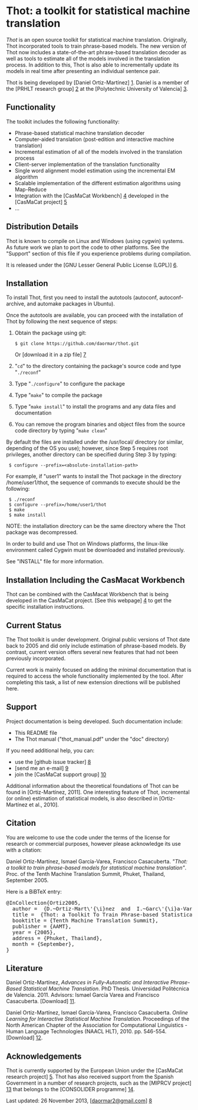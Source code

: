 Thot: a toolkit for statistical machine translation
===================================================
*Thot* is an open source toolkit for statistical machine
translation. Originally, Thot incorporated tools to train phrase-based
models. The new version of Thot now includes a state-of-the-art
phrase-based translation decoder as well as tools to estimate all of the
models involved in the translation process. In addition to this, Thot is
also able to incrementally update its models in real time after
presenting an individual sentence pair.

Thot is being developed by [Daniel Ortiz-Martínez] [1]. Daniel is a
member of the [PRHLT research group] [2] at the [Polytechnic University
of Valencia] [3].


Functionality
-------------
The toolkit includes the following functionality:

- Phrase-based statistical machine translation decoder
- Computer-aided translation (post-edition and interactive machine translation)
- Incremental estimation of all of the models involved in the translation process
- Client-server implementation of the translation functionality
- Single word alignment model estimation using the incremental EM algorithm
- Scalable implementation of the different estimation algorithms using Map-Reduce
- Integration with the [CasMaCat Workbench] [4] developed in the [CasMaCat project] [5]
- ...


Distribution Details
--------------------
Thot is known to compile on Linux and Windows (using cygwin) systems.
As future work we plan to port the code to other platforms. See the
"Support" section of this file if you experience problems during
compilation.

It is released under the [GNU Lesser General Public License (LGPL)] [6].


Installation
------------
To install Thot, first you need to install the autotools (autoconf,
autoconf-archive, and automake packages in Ubuntu). 

Once the autotools are available, you can proceed with the installation
of Thot by following the next sequence of steps:

 1. Obtain the package using git:

        $ git clone https://github.com/daormar/thot.git

    Or [download it in a zip file] [7]

 2. "`cd`" to the directory containing the package's source code and type
    "`./reconf`"

 3. Type "`./configure`" to configure the package

 4. Type "`make`" to compile the package

 5. Type "`make install`" to install the programs and any data files and
    documentation

 6. You can remove the program binaries and object files from the source
    code directory by typing "`make clean`"

By default the files are installed under the /usr/local/ directory (or
similar, depending of the OS you use); however, since Step 5 requires
root privileges, another directory can be specified during Step 3 by
typing:

     $ configure --prefix=<absolute-installation-path>

For example, if "user1" wants to install the Thot package in the
directory /home/user1/thot, the sequence of commands to execute should be
the following:

     $ ./reconf
     $ configure --prefix=/home/user1/thot
     $ make
     $ make install

NOTE: the installation directory can be the same directory where the
Thot package was decompressed.

In order to build and use Thot on Windows platforms, the linux-like
environment called Cygwin must be downloaded and installed previously.

See "INSTALL" file for more information.


Installation Including the CasMacat Workbench
---------------------------------------------
Thot can be combined with the CasMacat Workbench that is being developed
in the CasMaCat project. [See this webpage] [4] to get the specific
installation instructions.


Current Status
--------------
The Thot toolkit is under development. Original public versions of Thot
date back to 2005 and did only include estimation of phrase-based
models. By contrast, current version offers several new features that
had not been previously incorporated.

Current work is mainly focused on adding the minimal documentation that
is required to access the whole functionality implemented by the
tool. After completing this task, a list of new extension directions
will be published here.


Support
-------
Project documentation is being developed. Such documentation include:

- This README file
- The Thot manual ("thot_manual.pdf" under the "doc" directory)

If you need additional help, you can:

- use the [github issue tracker] [8]
- [send me an e-mail] [9]
- join the [CasMaCat support group] [10]

Additional information about the theoretical foundations of Thot can be
found in [Ortiz-Martínez, 2011]. One interesting feature of Thot,
incremental (or online) estimation of statistical models, is also
described in [Ortiz-Martínez et al., 2010].


Citation
--------
You are welcome to use the code under the terms of the license for
research or commercial purposes, however please acknowledge its use with
a citation:

Daniel Ortiz-Martínez, Ismael García-Varea, Francisco Casacuberta. 
*"Thot: a toolkit to train phrase-based models for statistical machine translation"*.
Proc. of the Tenth Machine Translation Summit,
Phuket, Thailand, September 2005.

Here is a BiBTeX entry:

<pre>
@InCollection{Ortiz2005,
  author =  {D.~Ortiz-Mart\'{\i}nez  and  I.~Garc\'{\i}a-Varea and F.~Casacuberta},
  title =  {Thot: a Toolkit To Train Phrase-based Statistical Translation Models},
  booktitle = {Tenth Machine Translation Summit},
  publisher = {AAMT},
  year = {2005},
  address = {Phuket, Thailand},
  month = {September},
}
</pre>


Literature
----------
Daniel Ortiz-Martínez,
*Advances in Fully-Automatic and Interactive Phrase-Based Statistical Machine Translation*. 
PhD Thesis. Universidad Politécnica de Valencia. 2011. 
Advisors: Ismael García Varea and Francisco Casacuberta. [Download] [11].

Daniel Ortiz-Martínez, Ismael García-Varea, Francisco Casacuberta. 
*Online Learning for Interactive Statistical Machine Translation*. 
Proceedings of the North American Chapter of the Association for Computational Linguistics - 
Human Language Technologies (NAACL HLT), 2010. pp. 546-554. [Download] [12].


Acknowledgements
----------------
Thot is currently supported by the European Union under the [CasMaCat
research project] [5]. Thot has also received support from the Spanish
Government in a number of research projects, such as the [MIPRCV
project] [13] that belongs to the [CONSOLIDER programme] [14].


Last updated: 26 November 2013,
[daormar2@gmail.com] [8]

[1]: https://prhlt.iti.upv.es/page/member?user=dortiz
[2]: https://prhlt.iti.upv.es/
[3]: http://www.upv.es/
[4]: http://www.casmacat.eu/index.php?n=Workbench.Workbench
[5]: http://www.casmacat.eu/
[6]: http://www.gnu.org/copyleft/lgpl.html
[7]: https://github.com/daormar/thot/archive/master.zip
[8]: https://github.com/daormar/thot/issues
[9]: mailto:daormar2@gmail.com
[10]: http://groups.google.com/group/casmacat-support/boxsubscribe
[11]: https://prhlt.iti.upv.es/aigaion2/attachments/dortiz_thesis_2011.pdf-d12d165f9a2b01b0697000ed7c08c4bc.pdf
[12]: http://aclweb.org/anthology-new/N/N10/N10-1079.pdf
[13]: http://miprcv.iti.upv.es/
[14]: http://www.ingenio2010.es/
